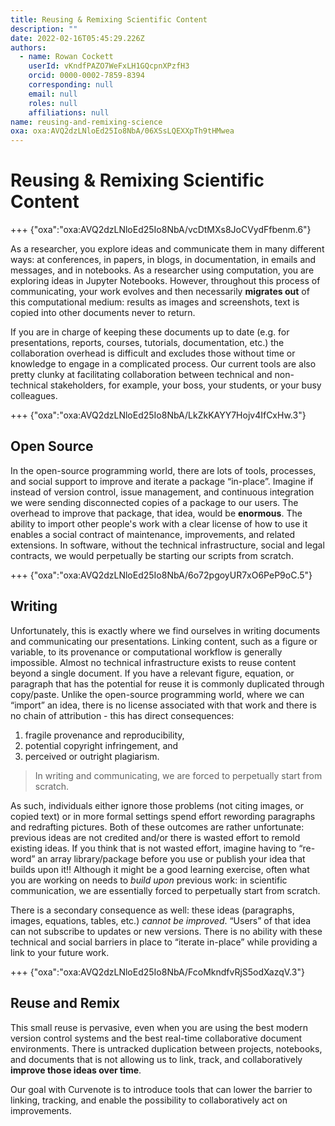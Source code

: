 ```yaml
---
title: Reusing & Remixing Scientific Content
description: ""
date: 2022-02-16T05:45:29.226Z
authors:
  - name: Rowan Cockett
    userId: vKndfPAZO7WeFxLH1GQcpnXPzfH3
    orcid: 0000-0002-7859-8394
    corresponding: null
    email: null
    roles: null
    affiliations: null
name: reusing-and-remixing-science
oxa: oxa:AVQ2dzLNloEd25Io8NbA/06XSsLQEXXpTh9tHMwea
---
```


# Reusing & Remixing Scientific Content

+++ {"oxa":"oxa:AVQ2dzLNloEd25Io8NbA/vcDtMXs8JoCVydFfbenm.6"}

As a researcher, you explore ideas and communicate them in many different ways: at conferences, in papers, in blogs, in documentation, in emails and messages, and in notebooks. As a researcher using computation, you are exploring ideas in Jupyter Notebooks. However, throughout this process of communicating, your work evolves and then necessarily **migrates out** of this computational medium: results as images and screenshots, text is copied into other documents never to return.

If you are in charge of keeping these documents up to date (e.g. for presentations, reports, courses, tutorials, documentation, etc.) the collaboration overhead is difficult and excludes those without time or knowledge to engage in a complicated process. Our current tools are also pretty clunky at facilitating collaboration between technical and non-technical stakeholders, for example, your boss, your students, or your busy colleagues.

+++ {"oxa":"oxa:AVQ2dzLNloEd25Io8NbA/LkZkKAYY7Hojv4IfCxHw.3"}

## Open Source

In the open-source programming world, there are lots of tools, processes, and social support to improve and iterate a package “in-place”. Imagine if instead of version control, issue management, and continuous integration we were sending disconnected copies of a package to our users. The overhead to improve that package, that idea, would be **enormous**. The ability to import other people's work with a clear license of how to use it enables a social contract of maintenance, improvements, and related extensions. In software, without the technical infrastructure, social and legal contracts, we would perpetually be starting our scripts from scratch.

+++ {"oxa":"oxa:AVQ2dzLNloEd25Io8NbA/6o72pgoyUR7xO6PeP9oC.5"}

## Writing

Unfortunately, this is exactly where we find ourselves in writing documents and communicating our presentations. Linking content, such as a figure or variable, to its provenance or computational workflow is generally impossible. Almost no technical infrastructure exists to reuse content beyond a single document. If you have a relevant figure, equation, or paragraph that has the potential for reuse it is commonly duplicated through copy/paste. Unlike the open-source programming world, where we can “import” an idea, there is no license associated with that work and there is no chain of attribution - this has direct consequences:

1. fragile provenance and reproducibility,
2. potential copyright infringement, and
3. perceived or outright plagiarism.

> In writing and communicating, we are forced to perpetually start from scratch.

As such, individuals either ignore those problems (not citing images, or copied text) or in more formal settings spend effort rewording paragraphs and redrafting pictures. Both of these outcomes are rather unfortunate: previous ideas are not credited and/or there is wasted effort to remold existing ideas. If you think that is not wasted effort, imagine having to “re-word” an array library/package before you use or publish your idea that builds upon it!! Although it might be a good learning exercise, often what you are working on needs to *build upon* previous work: in scientific communication, we are essentially forced to perpetually start from scratch.

There is a secondary consequence as well: these ideas (paragraphs, images, equations, tables, etc.) *cannot be improved*. “Users” of that idea can not subscribe to updates or new versions. There is no ability with these technical and social barriers in place to “iterate in-place” while providing a link to your future work.

+++ {"oxa":"oxa:AVQ2dzLNloEd25Io8NbA/FcoMkndfvRjS5odXazqV.3"}

## Reuse and Remix

This small reuse is pervasive, even when you are using the best modern version control systems and the best real-time collaborative document environments. There is untracked duplication between projects, notebooks, and documents that is not allowing us to link, track, and collaboratively **improve those ideas over time**.

Our goal with Curvenote is to introduce tools that can lower the barrier to linking, tracking, and enable the possibility to collaboratively act on improvements.

